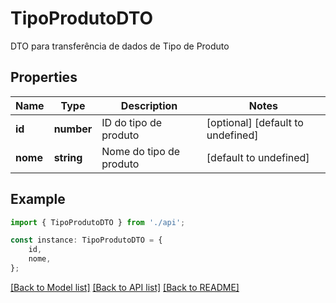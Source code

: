 # TipoProdutoDTO

DTO para transferência de dados de Tipo de Produto

## Properties

Name | Type | Description | Notes
------------ | ------------- | ------------- | -------------
**id** | **number** | ID do tipo de produto | [optional] [default to undefined]
**nome** | **string** | Nome do tipo de produto | [default to undefined]

## Example

```typescript
import { TipoProdutoDTO } from './api';

const instance: TipoProdutoDTO = {
    id,
    nome,
};
```

[[Back to Model list]](../README.md#documentation-for-models) [[Back to API list]](../README.md#documentation-for-api-endpoints) [[Back to README]](../README.md)
